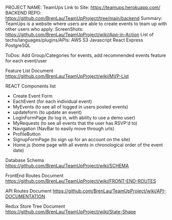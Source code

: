 PROJECT NAME: TeamUps
Link to Site: https://teamups.herokuapp.com/
BACKEND REPO: https://github.com/BrenLau/TeamUpProject/tree/main/backend
Summary: TeamUps is a website where users are able to create events to team up with other users who apply. 
ScreenShots: https://github.com/BrenLau/TeamUpProject/wiki/App-in-Action
List of techs/languages/plugins/APIs:
AWS S3
Javascript
React
Express
PostgreSQL

ToDos:
Add Group/Categories for events,
add recommended events feature for each event/user


Feature List Document
https://github.com/BrenLau/TeamUpProject/wiki/MVP-List

REACT Components list
- Create Event Form
- EachEvent (for each individual event)
- MyEvents (to see all of logged in users posted events)
- updateform (to update an event)
- LoginFormPage (to log in, with ability to use a demo user)
- MyRequests (to see all events that the user has RSVP'd to)
- Navigation (NavBar to easily move through urls)
- ProfileButton
- SignupFormPage (to sign up for an account on the site)
- Home.js (home page with all events in chronological order of the event date)

Database Schema
https://github.com/BrenLau/TeamUpProject/wiki/SCHEMA

FrontEnd Routes Document
https://github.com/BrenLau/TeamUpProject/wiki/FRONT-END-ROUTES

API Routes Document
https://github.com/BrenLau/TeamUpProject/wiki/API-DOCUMENTATION

Redux Store Tree Document
https://github.com/BrenLau/TeamUpProject/wiki/State-Shape
